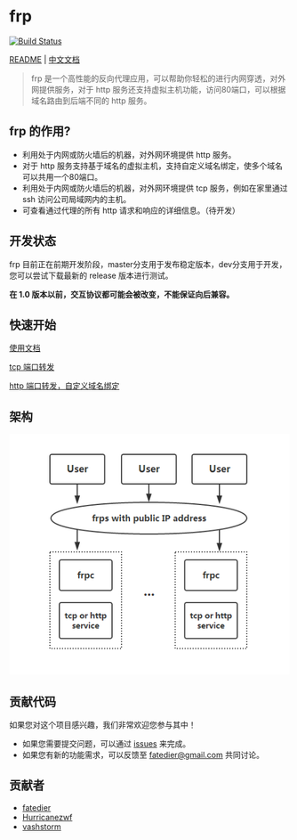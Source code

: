 # frp

[![Build Status](https://travis-ci.org/fatedier/frp.svg)](https://travis-ci.org/fatedier/frp)

[README](README.md) | [中文文档](README_zh.md)

>frp 是一个高性能的反向代理应用，可以帮助你轻松的进行内网穿透，对外网提供服务，对于 http 服务还支持虚拟主机功能，访问80端口，可以根据域名路由到后端不同的 http 服务。

## frp 的作用?

* 利用处于内网或防火墙后的机器，对外网环境提供 http 服务。
* 对于 http 服务支持基于域名的虚拟主机，支持自定义域名绑定，使多个域名可以共用一个80端口。
* 利用处于内网或防火墙后的机器，对外网环境提供 tcp 服务，例如在家里通过 ssh 访问公司局域网内的主机。
* 可查看通过代理的所有 http 请求和响应的详细信息。（待开发）

## 开发状态

frp 目前正在前期开发阶段，master分支用于发布稳定版本，dev分支用于开发，您可以尝试下载最新的 release 版本进行测试。

**在 1.0 版本以前，交互协议都可能会被改变，不能保证向后兼容。**

## 快速开始

[使用文档](doc/quick_start_zh.md)

[tcp 端口转发](doc/quick_start_zh.md#tcp-端口转发)

[http 端口转发，自定义域名绑定](doc/quick_start_zh.md#http-端口转发自定义域名绑定)

## 架构

![architecture](doc/pic/architecture.png)

## 贡献代码

如果您对这个项目感兴趣，我们非常欢迎您参与其中！

* 如果您需要提交问题，可以通过 [issues](https://github.com/fatedier/frp/issues) 来完成。
* 如果您有新的功能需求，可以反馈至 fatedier@gmail.com 共同讨论。

## 贡献者

* [fatedier](https://github.com/fatedier)
* [Hurricanezwf](https://github.com/Hurricanezwf)
* [vashstorm](https://github.com/vashstorm)
